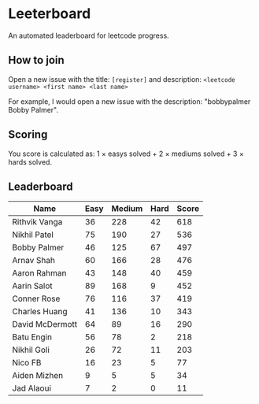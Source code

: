 # Leeterboard

An automated leaderboard for leetcode progress.

## How to join

Open a new issue with the title: `[register]` and description:
`<leetcode username> <first name> <last name>`

For example, I would open a new issue with the description: "bobbypalmer Bobby Palmer".

## Scoring

You score is calculated as:
1 $\times$ easys solved + 2 $\times$ mediums solved + 3 $\times$ hards solved.

## Leaderboard
| Name | Easy | Medium | Hard | Score |
| --- | --- | --- | --- | --- |
| Rithvik Vanga | 36 | 228 | 42 | 618 |
| Nikhil Patel | 75 | 190 | 27 | 536 |
| Bobby Palmer | 46 | 125 | 67 | 497 |
| Arnav Shah | 60 | 166 | 28 | 476 |
| Aaron Rahman | 43 | 148 | 40 | 459 |
| Aarin Salot | 89 | 168 | 9 | 452 |
| Conner Rose | 76 | 116 | 37 | 419 |
| Charles Huang | 41 | 136 | 10 | 343 |
| David McDermott | 64 | 89 | 16 | 290 |
| Batu Engin | 56 | 78 | 2 | 218 |
| Nikhil Goli | 26 | 72 | 11 | 203 |
| Nico FB | 16 | 23 | 5 | 77 |
| Aiden Mizhen | 9 | 5 | 5 | 34 |
| Jad Alaoui | 7 | 2 | 0 | 11 |
